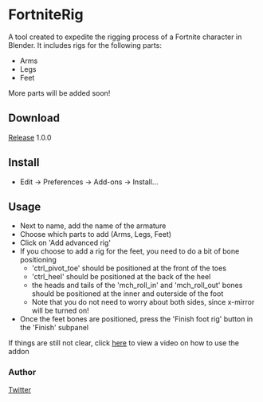 # FortniteRig

A tool created to expedite the rigging process of a Fortnite character in Blender. It includes rigs for the following parts:

-   Arms
-   Legs
-   Feet

More parts will be added soon!

## Download
[Release](https://github.com/AlfonDZN/FortniteRig) 1.0.0

## Install

- Edit -> Preferences -> Add-ons -> Install...

## Usage

* Next to name, add the name of the armature
* Choose which parts to add (Arms, Legs, Feet)
* Click on 'Add advanced rig'
* If you choose to add a rig for the feet, you need to do a bit of bone positioning
    * 'ctrl_pivot_toe' should be positioned at the front of the toes
    * 'ctrl_heel' should be positioned at the back of the heel
    * the heads and tails of the 'mch_roll_in' and 'mch_roll_out' bones should be positioned at the inner and outerside of the foot
    * Note that you do not need to worry about both sides, since x-mirror will be turned on!
* Once the feet bones are positioned, press the 'Finish foot rig' button in the 'Finish' subpanel

If things are still not clear, click [here]() to view a video on how to use the addon

### Author
[Twitter](https://twitter.com/AlfonDZN)

